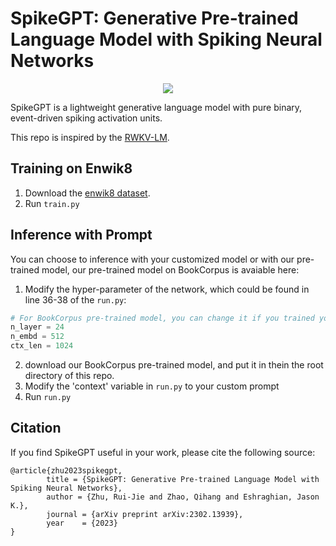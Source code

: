 # SpikeGPT: Generative Pre-trained Language Model with Spiking Neural Networks

<p align="center" float="center">
  <img src="https://github.com/ridgerchu/SpikeGPT/blob/master/static/spikegpt.png"/>
</p>

SpikeGPT is a lightweight generative language model with pure binary, event-driven spiking activation units.

This repo is inspired by the [RWKV-LM](https://github.com/BlinkDL/RWKV-LM).

## Training on Enwik8

1. Download the [enwik8 dataset](https://data.deepai.org/enwik8.zip).
2. Run `train.py`

## Inference with Prompt

You can choose to inference with your customized model or with our pre-trained model, our pre-trained model on BookCorpus is avaiable here:

1. Modify the hyper-parameter of the network, which could be found in line 36-38 of the `run.py`:
```python
# For BookCorpus pre-trained model, you can change it if you trained your own model.
n_layer = 24
n_embd = 512
ctx_len = 1024
```
2. download our BookCorpus pre-trained model, and put it in thein the root directory of this repo.
3. Modify the  'context' variable in `run.py` to your custom prompt
4. Run `run.py`



## Citation


If you find SpikeGPT useful in your work, please cite the following source:

```
@article{zhu2023spikegpt,
        title = {SpikeGPT: Generative Pre-trained Language Model with Spiking Neural Networks},
        author = {Zhu, Rui-Jie and Zhao, Qihang and Eshraghian, Jason K.},
        journal = {arXiv preprint arXiv:2302.13939},
        year    = {2023}
}
```
